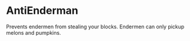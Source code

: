 # AntiEnderman
Prevents endermen from stealing your blocks.
Endermen can only pickup melons and pumpkins.
